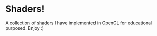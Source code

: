 # Shaders!

A collection of shaders I have implemented in OpenGL for educational purposed. Enjoy :)

